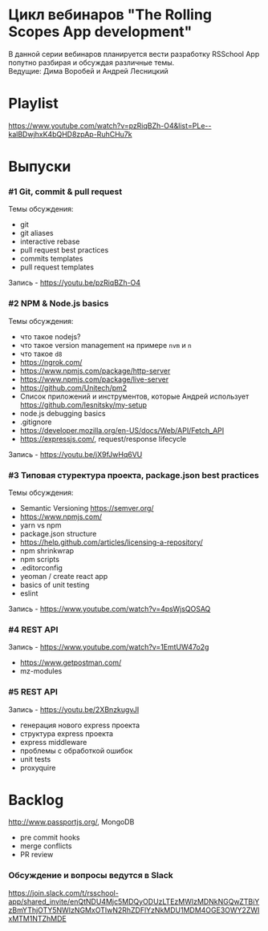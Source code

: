 # Цикл вебинаров "The Rolling Scopes App development"

В данной серии вебинаров планируется вести разработку RSSchool App попутно разбирая и обсуждая различные темы.  
Ведущие: Дима Воробей и Андрей Лесницкий

# Playlist 
https://www.youtube.com/watch?v=pzRiqBZh-O4&list=PLe--kalBDwjhxK4bQHD8zpAp-RuhCHu7k

# Выпуски
### #1 Git, commit & pull request
Темы обсуждения: 
- git
- git aliases
- interactive rebase 
- pull request best practices
- commits templates
- pull request templates

Запись - https://youtu.be/pzRiqBZh-O4

### #2 NPM & Node.js basics
Темы обсуждения: 
- что такое nodejs?  
- что такое version management на примере  `nvm` и `n` 
- что такое `d8`
- https://ngrok.com/ 
- https://www.npmjs.com/package/http-server
- https://www.npmjs.com/package/live-server
- https://github.com/Unitech/pm2
- Список приложений и инструментов, которые Андрей использует https://github.com/lesnitsky/my-setup
- node.js debugging basics
- .gitignore
- https://developer.mozilla.org/en-US/docs/Web/API/Fetch_API
- https://expressjs.com/, request/response lifecycle

Запись - https://youtu.be/jX9fJwHq6VU

### #3 Типовая стуректура проекта, package.json best practices
Темы обсуждения:
- Semantic Versioning https://semver.org/
- https://www.npmjs.com/
- yarn vs npm
- package.json structure
- https://help.github.com/articles/licensing-a-repository/
- npm shrinkwrap 
- npm scripts 
- .editorconfig 
- yeoman / create react app
- basics of unit testing
- eslint 
 
Запись - https://www.youtube.com/watch?v=4psWjsQOSAQ

### #4 REST API 
Запись - https://www.youtube.com/watch?v=1EmtUW47o2g

- https://www.getpostman.com/
- mz-modules

### #5 REST API
Запись - https://youtu.be/2XBnzkugvJI

- генерация нового express проекта
- структура express проекта
- express middleware
- проблемы с обработкой ошибок 
- unit tests
- proxyquire


# Backlog
http://www.passportjs.org/, MongoDB
- pre commit hooks
- merge conflicts
- PR review

### Обсуждение и вопросы ведутся в Slack
https://join.slack.com/t/rsschool-app/shared_invite/enQtNDU4Mjc5MDQyODUzLTEzMWIzMDNkNGQwZTBiYzBmYThjOTY5NWIzNGMxOTIwN2RhZDFlYzNkMDU1MDM4OGE3OWY2ZWIxMTM1NTZhMDE
